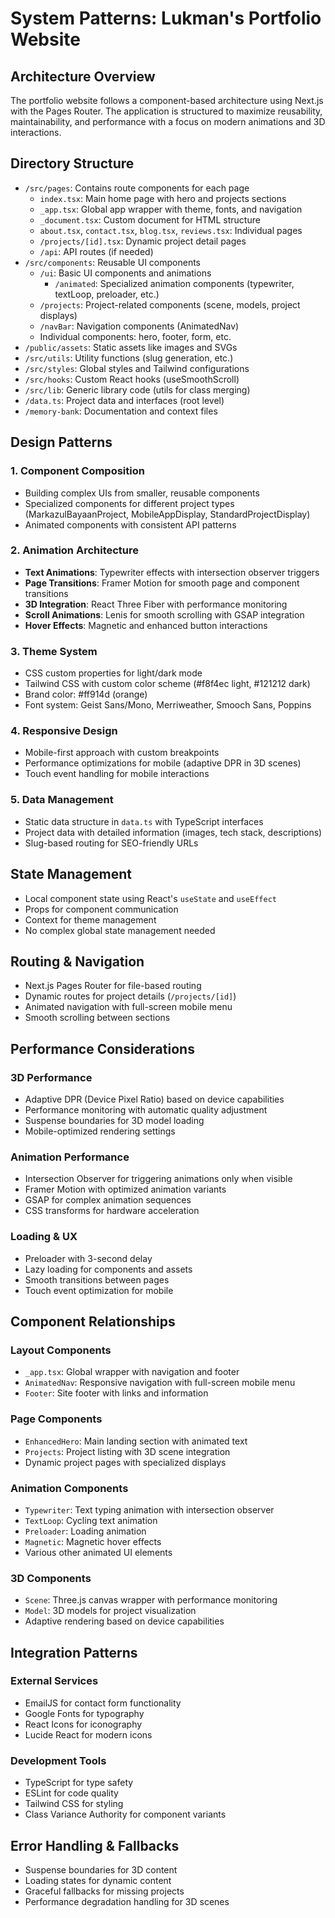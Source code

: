# System Patterns: Lukman's Portfolio Website

## Architecture Overview
The portfolio website follows a component-based architecture using Next.js with the Pages Router. The application is structured to maximize reusability, maintainability, and performance with a focus on modern animations and 3D interactions.

## Directory Structure
- `/src/pages`: Contains route components for each page
  - `index.tsx`: Main home page with hero and projects sections
  - `_app.tsx`: Global app wrapper with theme, fonts, and navigation
  - `_document.tsx`: Custom document for HTML structure
  - `about.tsx`, `contact.tsx`, `blog.tsx`, `reviews.tsx`: Individual pages
  - `/projects/[id].tsx`: Dynamic project detail pages
  - `/api`: API routes (if needed)
- `/src/components`: Reusable UI components
  - `/ui`: Basic UI components and animations
    - `/animated`: Specialized animation components (typewriter, textLoop, preloader, etc.)
  - `/projects`: Project-related components (scene, models, project displays)
  - `/navBar`: Navigation components (AnimatedNav)
  - Individual components: hero, footer, form, etc.
- `/public/assets`: Static assets like images and SVGs
- `/src/utils`: Utility functions (slug generation, etc.)
- `/src/styles`: Global styles and Tailwind configurations
- `/src/hooks`: Custom React hooks (useSmoothScroll)
- `/src/lib`: Generic library code (utils for class merging)
- `/data.ts`: Project data and interfaces (root level)
- `/memory-bank`: Documentation and context files

## Design Patterns

### 1. Component Composition
- Building complex UIs from smaller, reusable components
- Specialized components for different project types (MarkazulBayaanProject, MobileAppDisplay, StandardProjectDisplay)
- Animated components with consistent API patterns

### 2. Animation Architecture
- **Text Animations**: Typewriter effects with intersection observer triggers
- **Page Transitions**: Framer Motion for smooth page and component transitions
- **3D Integration**: React Three Fiber with performance monitoring
- **Scroll Animations**: Lenis for smooth scrolling with GSAP integration
- **Hover Effects**: Magnetic and enhanced button interactions

### 3. Theme System
- CSS custom properties for light/dark mode
- Tailwind CSS with custom color scheme (#f8f4ec light, #121212 dark)
- Brand color: #ff914d (orange)
- Font system: Geist Sans/Mono, Merriweather, Smooch Sans, Poppins

### 4. Responsive Design
- Mobile-first approach with custom breakpoints
- Performance optimizations for mobile (adaptive DPR in 3D scenes)
- Touch event handling for mobile interactions

### 5. Data Management
- Static data structure in `data.ts` with TypeScript interfaces
- Project data with detailed information (images, tech stack, descriptions)
- Slug-based routing for SEO-friendly URLs

## State Management
- Local component state using React's `useState` and `useEffect`
- Props for component communication
- Context for theme management
- No complex global state management needed

## Routing & Navigation
- Next.js Pages Router for file-based routing
- Dynamic routes for project details (`/projects/[id]`)
- Animated navigation with full-screen mobile menu
- Smooth scrolling between sections

## Performance Considerations

### 3D Performance
- Adaptive DPR (Device Pixel Ratio) based on device capabilities
- Performance monitoring with automatic quality adjustment
- Suspense boundaries for 3D model loading
- Mobile-optimized rendering settings

### Animation Performance
- Intersection Observer for triggering animations only when visible
- Framer Motion with optimized animation variants
- GSAP for complex animation sequences
- CSS transforms for hardware acceleration

### Loading & UX
- Preloader with 3-second delay
- Lazy loading for components and assets
- Smooth transitions between pages
- Touch event optimization for mobile

## Component Relationships

### Layout Components
- `_app.tsx`: Global wrapper with navigation and footer
- `AnimatedNav`: Responsive navigation with full-screen mobile menu
- `Footer`: Site footer with links and information

### Page Components
- `EnhancedHero`: Main landing section with animated text
- `Projects`: Project listing with 3D scene integration
- Dynamic project pages with specialized displays

### Animation Components
- `Typewriter`: Text typing animation with intersection observer
- `TextLoop`: Cycling text animation
- `Preloader`: Loading animation
- `Magnetic`: Magnetic hover effects
- Various other animated UI elements

### 3D Components
- `Scene`: Three.js canvas wrapper with performance monitoring
- `Model`: 3D models for project visualization
- Adaptive rendering based on device capabilities

## Integration Patterns

### External Services
- EmailJS for contact form functionality
- Google Fonts for typography
- React Icons for iconography
- Lucide React for modern icons

### Development Tools
- TypeScript for type safety
- ESLint for code quality
- Tailwind CSS for styling
- Class Variance Authority for component variants

## Error Handling & Fallbacks
- Suspense boundaries for 3D content
- Loading states for dynamic content
- Graceful fallbacks for missing projects
- Performance degradation handling for 3D scenes 